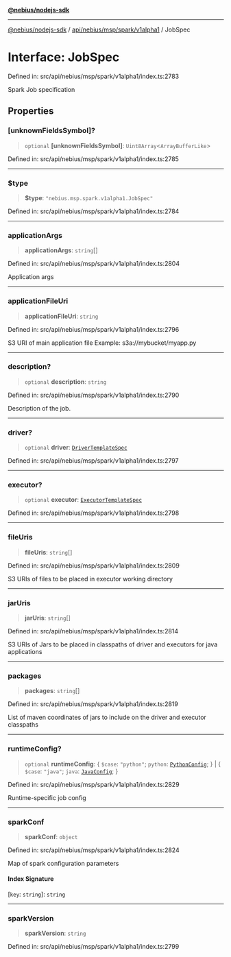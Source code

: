 [**@nebius/nodejs-sdk**](../../../../../../README.md)

---

[@nebius/nodejs-sdk](../../../../../../README.md) / [api/nebius/msp/spark/v1alpha1](../README.md) / JobSpec

# Interface: JobSpec

Defined in: src/api/nebius/msp/spark/v1alpha1/index.ts:2783

Spark Job specification

## Properties

### \[unknownFieldsSymbol\]?

> `optional` **\[unknownFieldsSymbol\]**: `Uint8Array`\<`ArrayBufferLike`\>

Defined in: src/api/nebius/msp/spark/v1alpha1/index.ts:2785

---

### $type

> **$type**: `"nebius.msp.spark.v1alpha1.JobSpec"`

Defined in: src/api/nebius/msp/spark/v1alpha1/index.ts:2784

---

### applicationArgs

> **applicationArgs**: `string`[]

Defined in: src/api/nebius/msp/spark/v1alpha1/index.ts:2804

Application args

---

### applicationFileUri

> **applicationFileUri**: `string`

Defined in: src/api/nebius/msp/spark/v1alpha1/index.ts:2796

S3 URI of main application file
Example: s3a://mybucket/myapp.py

---

### description?

> `optional` **description**: `string`

Defined in: src/api/nebius/msp/spark/v1alpha1/index.ts:2790

Description of the job.

---

### driver?

> `optional` **driver**: [`DriverTemplateSpec`](DriverTemplateSpec.md)

Defined in: src/api/nebius/msp/spark/v1alpha1/index.ts:2797

---

### executor?

> `optional` **executor**: [`ExecutorTemplateSpec`](ExecutorTemplateSpec.md)

Defined in: src/api/nebius/msp/spark/v1alpha1/index.ts:2798

---

### fileUris

> **fileUris**: `string`[]

Defined in: src/api/nebius/msp/spark/v1alpha1/index.ts:2809

S3 URIs of files to be placed in executor working directory

---

### jarUris

> **jarUris**: `string`[]

Defined in: src/api/nebius/msp/spark/v1alpha1/index.ts:2814

S3 URIs of Jars to be placed in classpaths of driver and executors for java applications

---

### packages

> **packages**: `string`[]

Defined in: src/api/nebius/msp/spark/v1alpha1/index.ts:2819

List of maven coordinates of jars to include on the driver and executor classpaths

---

### runtimeConfig?

> `optional` **runtimeConfig**: \{ `$case`: `"python"`; `python`: [`PythonConfig`](PythonConfig.md); \} \| \{ `$case`: `"java"`; `java`: [`JavaConfig`](JavaConfig.md); \}

Defined in: src/api/nebius/msp/spark/v1alpha1/index.ts:2829

Runtime-specific job config

---

### sparkConf

> **sparkConf**: `object`

Defined in: src/api/nebius/msp/spark/v1alpha1/index.ts:2824

Map of spark configuration parameters

#### Index Signature

\[`key`: `string`\]: `string`

---

### sparkVersion

> **sparkVersion**: `string`

Defined in: src/api/nebius/msp/spark/v1alpha1/index.ts:2799
